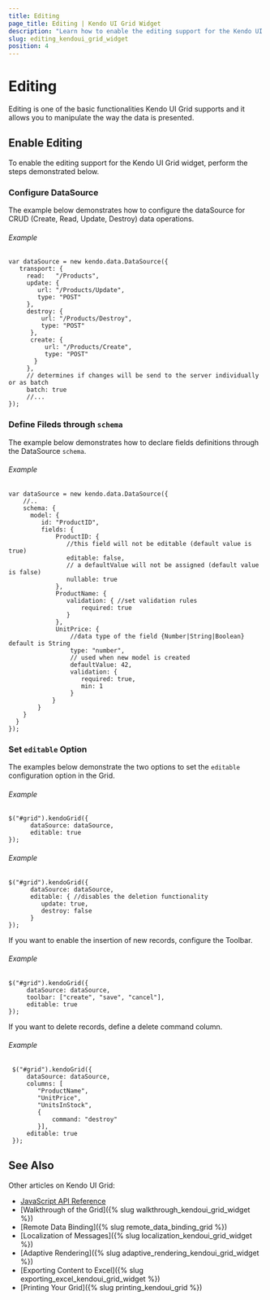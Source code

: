 ```yaml
---
title: Editing
page_title: Editing | Kendo UI Grid Widget
description: "Learn how to enable the editing support for the Kendo UI Grid widget."
slug: editing_kendoui_grid_widget
position: 4
---
```


# Editing

Editing is one of the basic functionalities Kendo UI Grid supports and it allows you to manipulate the way the data is presented.

## Enable Editing

To enable the editing support for the Kendo UI Grid widget, perform the steps demonstrated below.

### Configure DataSource

The example below demonstrates how to configure the dataSource for CRUD (Create, Read, Update, Destroy) data operations.

###### Example

    var dataSource = new kendo.data.DataSource({
       transport: {
         read:   "/Products",
         update: {
            url: "/Products/Update",
            type: "POST"
         },
         destroy: {
             url: "/Products/Destroy",
             type: "POST"
          },
          create: {
              url: "/Products/Create",
              type: "POST"
           }
         },
         // determines if changes will be send to the server individually or as batch
         batch: true
         //...
    });

### Define Fileds through `schema`

The example below demonstrates how to declare fields definitions through the DataSource `schema`.

###### Example

    var dataSource = new kendo.data.DataSource({
        //..
        schema: {
          model: {
             id: "ProductID",
             fields: {
                 ProductID: {
                    //this field will not be editable (default value is true)
                    editable: false,
                    // a defaultValue will not be assigned (default value is false)
                    nullable: true
                 },
                 ProductName: {
                    validation: { //set validation rules
                        required: true
                    }
                 },
                 UnitPrice: {
                     //data type of the field {Number|String|Boolean} default is String
                     type: "number",
                     // used when new model is created
                     defaultValue: 42,
                     validation: {
                        required: true,
                        min: 1
                     }
                }
            }
        }
      }
    });

### Set `editable` Option

The examples below demonstrate the two options to set the `editable` configuration option in the Grid.

###### Example

    $("#grid").kendoGrid({
          dataSource: dataSource,
          editable: true
    });

###### Example

    $("#grid").kendoGrid({
          dataSource: dataSource,
          editable: { //disables the deletion functionality
             update: true,
             destroy: false
          }
    });

If you want to enable the insertion of new records, configure the Toolbar.

###### Example


    $("#grid").kendoGrid({
         dataSource: dataSource,
         toolbar: ["create", "save", "cancel"],
         editable: true
    });

If you want to delete records, define a delete command column.

###### Example

     $("#grid").kendoGrid({
         dataSource: dataSource,
         columns: [
            "ProductName",
            "UnitPrice",
            "UnitsInStock",
            {
                command: "destroy"
            }],
         editable: true
     });

## See Also

Other articles on Kendo UI Grid:

* [JavaScript API Reference](/api/javascript/ui/grid)
* [Walkthrough of the Grid]({% slug walkthrough_kendoui_grid_widget %})
* [Remote Data Binding]({% slug remote_data_binding_grid %})
* [Localization of Messages]({% slug localization_kendoui_grid_widget %})
* [Adaptive Rendering]({% slug adaptive_rendering_kendoui_grid_widget %})
* [Exporting Content to Excel]({% slug exporting_excel_kendoui_grid_widget %})
* [Printing Your Grid]({% slug printing_kendoui_grid %})